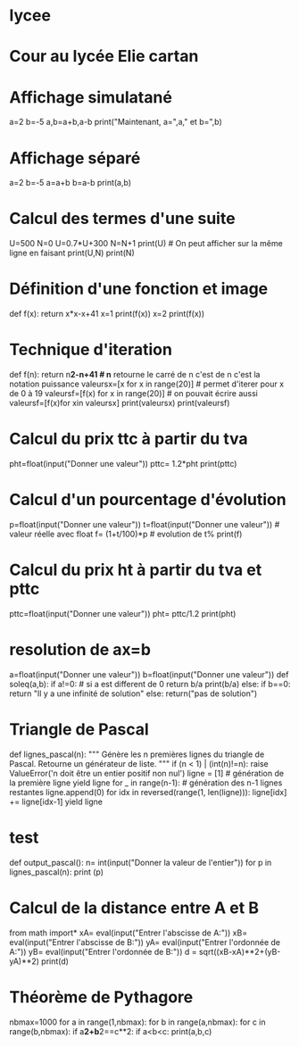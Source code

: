 # lycee
# Cour au lycée Elie cartan
# Affichage simulatané
a=2
b=-5
a,b=a+b,a-b
print("Maintenant, a=",a," et b=",b)
# Affichage séparé 
a=2
b=-5
a=a+b
b=a-b
print(a,b)
# Calcul des termes d'une suite 
U=500
N=0
U=0.7*U+300
N=N+1
print(U) # On peut afficher sur la même ligne en faisant print(U,N)
print(N)
# Définition d'une fonction et image
def f(x):
    return x*x-x+41
x=1
print(f(x))
x=2
print(f(x))
# Technique d'iteration
def f(n):
    return n**2-n+41 # n** retourne le carré de n c'est de n c'est la notation puissance
valeursx=[x for x in range(20)] # permet d'iterer pour x de 0 à 19
valeursf=[f(x) for x in range(20)] # on pouvait écrire aussi valeursf=[f(x)for xin valeursx]
print(valeursx)
print(valeursf)
# Calcul du prix ttc à partir du tva
pht=float(input("Donner une valeur"))
pttc= 1.2*pht
print(pttc)
# Calcul d'un pourcentage d'évolution
p=float(input("Donner une valeur"))
t=float(input("Donner une valeur")) # valeur réelle avec float
f= (1+t/100)*p # evolution de t%
print(f)
# Calcul du prix ht à partir du tva et pttc
pttc=float(input("Donner une valeur"))
pht= pttc/1.2
print(pht)
# resolution de ax=b
a=float(input("Donner une valeur"))
b=float(input("Donner une valeur"))
def soleq(a,b):
    if a!=0: # si a est different de 0
       return b/a
       print(b/a)
    else:
        if b==0:
         return "Il y a une infinité de solution"
        else:
         return("pas de solution")
# Triangle de Pascal         
def lignes_pascal(n):
    """
    Génère les n premières lignes du triangle de Pascal.
    Retourne un générateur de liste.
    """
    if (n < 1) | (int(n)!=n):
        raise ValueError('n doit être un entier positif non nul')
    ligne = [1]           # génération de la première ligne
    yield ligne
    for _ in range(n-1): # génération des n-1 lignes restantes
        ligne.append(0)
        for idx in reversed(range(1, len(ligne))):
            ligne[idx] += ligne[idx-1]
        yield ligne
# test
def output_pascal():
    n= int(input("Donner la valeur de l'entier"))
    for p in lignes_pascal(n): print (p)
# Calcul de la distance entre A et B
from math import*
xA= eval(input("Entrer l'abscisse de A:"))
xB= eval(input("Entrer l'abscisse de B:"))
yA= eval(input("Entrer l'ordonnée de A:"))
yB= eval(input("Entrer l'ordonnée de B:"))
d = sqrt((xB-xA)**2+(yB-yA)**2)
print(d)
# Théorème de Pythagore
nbmax=1000
for a in range(1,nbmax):
    for b in range(a,nbmax):
        for c in range(b,nbmax):
            if a**2+b**2==c**2:
               if a<b<c:
                print(a,b,c)

